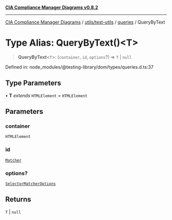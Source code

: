 [**CIA Compliance Manager Diagrams v0.8.2**](../../../../../README.md)

***

[CIA Compliance Manager Diagrams](../../../../../modules.md) / [utils/test-utils](../../../README.md) / [queries](../README.md) / QueryByText

# Type Alias: QueryByText()\<T\>

> **QueryByText**\<`T`\>: (`container`, `id`, `options`?) => `T` \| `null`

Defined in: node\_modules/@testing-library/dom/types/queries.d.ts:37

## Type Parameters

• **T** *extends* `HTMLElement` = `HTMLElement`

## Parameters

### container

`HTMLElement`

### id

[`Matcher`](../../../type-aliases/Matcher.md)

### options?

[`SelectorMatcherOptions`](../../queryHelpers/interfaces/SelectorMatcherOptions.md)

## Returns

`T` \| `null`
